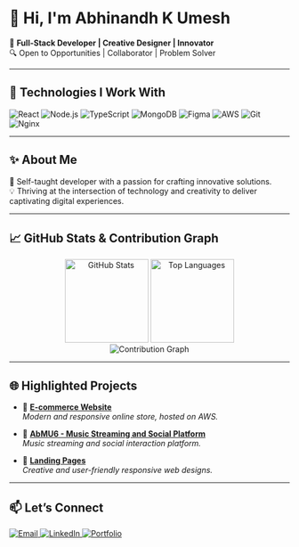 # 👋 Hi, I'm **Abhinandh K Umesh**  

🌟 **Full-Stack Developer | Creative Designer | Innovator**  
🔍 Open to Opportunities | Collaborator | Problem Solver  

---

## 🔧 **Technologies I Work With**  
<div>
  <img src="https://img.shields.io/badge/-React-61DAFB?logo=react&logoColor=white&style=for-the-badge" alt="React" />
  <img src="https://img.shields.io/badge/-Node.js-339933?logo=node.js&logoColor=white&style=for-the-badge" alt="Node.js" />
  <img src="https://img.shields.io/badge/-TypeScript-007ACC?logo=typescript&logoColor=white&style=for-the-badge" alt="TypeScript" />
  <img src="https://img.shields.io/badge/-MongoDB-47A248?logo=mongodb&logoColor=white&style=for-the-badge" alt="MongoDB" />
  <img src="https://img.shields.io/badge/-Figma-F24E1E?logo=figma&logoColor=white&style=for-the-badge" alt="Figma" />
  <img src="https://img.shields.io/badge/-AWS-FF9900?logo=amazon-aws&logoColor=white&style=for-the-badge" alt="AWS" />
  <img src="https://img.shields.io/badge/-Git-F05032?logo=git&logoColor=white&style=for-the-badge" alt="Git" />
  <img src="https://img.shields.io/badge/-Nginx-009639?logo=nginx&logoColor=white&style=for-the-badge" alt="Nginx" />
</div>

---

## ✨ **About Me**  
🌟 Self-taught developer with a passion for crafting innovative solutions.    
💡 Thriving at the intersection of technology and creativity to deliver captivating digital experiences.  

---

## 📈 **GitHub Stats & Contribution Graph**  
<div align="center">
  <img src="https://github-readme-stats.vercel.app/api?username=AbhinandhkUmesh&show_icons=true&theme=radical" alt="GitHub Stats" height="150"/>
  <img src="https://github-readme-stats.vercel.app/api/top-langs/?username=AbhinandhkUmesh&layout=compact&theme=radical" alt="Top Languages" height="150"/>
</div>

<div align="center">
  <img src="https://github-profile-summary-cards.vercel.app/api/cards/profile-details?username=AbhinandhkUmesh&theme=radical" alt="Contribution Graph" />
</div>

---

## 🌐 **Highlighted Projects**  
- 🚀 **[E-commerce Website](#)**  
  *Modern and responsive online store, hosted on AWS.*  

- 💬 **[AbMU6 - Music Streaming and Social Platform](https://abmu6.onrender.com/)**  
  *Music streaming and social interaction platform.*

- 🎨 **[Landing Pages](#)**  
  *Creative and user-friendly responsive web designs.*  

---
## 📫 **Let’s Connect**  
<div>
  <a href="mailto:abhikappana@gmail.com">
    <img src="https://img.shields.io/badge/-Email-D14836?logo=gmail&logoColor=white&style=for-the-badge" alt="Email" />
  </a>
  <a href="https://www.linkedin.com/in/abhikappana">
    <img src="https://img.shields.io/badge/-LinkedIn-0077B5?logo=linkedin&logoColor=white&style=for-the-badge" alt="LinkedIn" />
  </a>
  <a href="https://abhinandh.vercel.app/">
    <img src="https://img.shields.io/badge/-Portfolio-000000?logo=vercel&logoColor=white&style=for-the-badge" alt="Portfolio" />
  </a>
</div>
